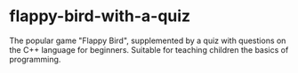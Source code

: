 # flappy-bird-with-a-quiz
The popular game "Flappy Bird", supplemented by a quiz with questions on the C++ language for beginners. Suitable for teaching children the basics of programming.
